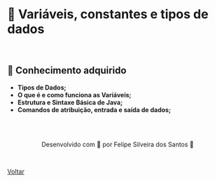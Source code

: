 <h1>🎲 Variáveis, constantes e tipos de dados</h1>

<br>

<h2> 🧠 Conhecimento adquirido </h2>

- **Tipos de Dados;**
- **O que é e como funciona as Variáveis;**
- **Estrutura e Sintaxe Básica de Java;**
- **Comandos de atribuição, entrada e saída de dados;**

<br><br>

<p align="center"> Desenvolvido com 💜 por Felipe Silveira dos Santos 👋 <p>


<br>

<a href="./README.md">Voltar</a>
